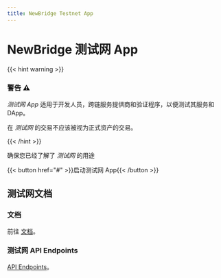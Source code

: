 ```yaml
---
title: NewBridge Testnet App
---
```


# NewBridge 测试网 App

{{< hint warning >}}

### 警告 ⚠️

_测试网 App_ 适用于开发人员，跨链服务提供商和验证程序，以便测试其服务和 DApp。

在 _测试网_ 的交易不应该被视为正式资产的交易。

{{< /hint >}}

确保您已经了解了 _测试网_ 的用途

{{< button href="#" >}}启动测试网 App{{< /button >}}

## 测试网文档

### 文档

前往 [文档](../../docs/_index.md)。

### 测试网 API Endpoints

[API Endpoints](../../docs/api/api-endpoints.md)。
